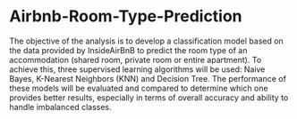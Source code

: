 # Airbnb-Room-Type-Prediction
The objective of the analysis is to develop a classification model based on the data provided by InsideAirBnB to predict the room type of an accommodation (shared room, private room or entire apartment). To achieve this, three supervised learning algorithms will be used: Naive Bayes, K-Nearest Neighbors (KNN) and Decision Tree. The performance of these models will be evaluated and compared to determine which one provides better results, especially in terms of overall accuracy and ability to handle imbalanced classes.
